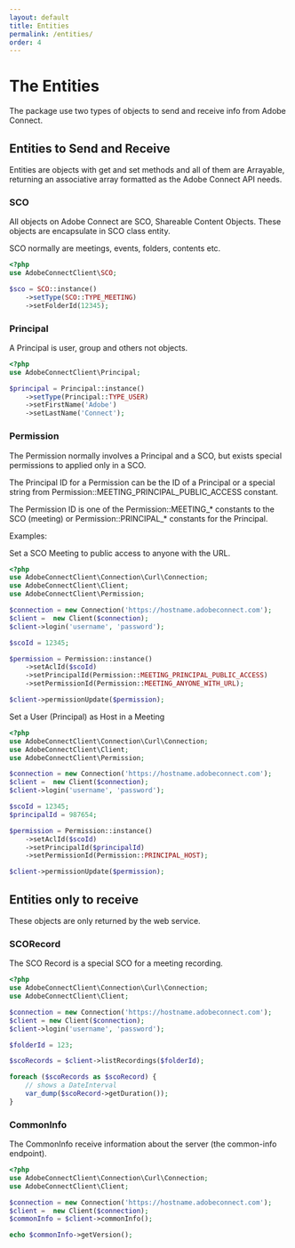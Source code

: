 ```yaml
---
layout: default
title: Entities
permalink: /entities/
order: 4
---
```


# The Entities

The package use two types of objects to send and receive info from Adobe Connect.

## Entities to Send and Receive

Entities are objects with get and set methods and all of them are Arrayable, returning an associative array formatted as the Adobe Connect API needs.

### SCO

All objects on Adobe Connect are SCO, Shareable Content Objects. These objects
are encapsulate in SCO class entity.

SCO normally are meetings, events, folders, contents etc.

```php
<?php
use AdobeConnectClient\SCO;

$sco = SCO::instance()
    ->setType(SCO::TYPE_MEETING)
    ->setFolderId(12345);
```

### Principal

A Principal is user, group and others not objects.

```php
<?php
use AdobeConnectClient\Principal;

$principal = Principal::instance()
    ->setType(Principal::TYPE_USER)
    ->setFirstName('Adobe')
    ->setLastName('Connect');
```

### Permission

The Permission normally involves a Principal and a SCO, but exists special permissions
to applied only in a SCO.

The Principal ID for a Permission can be the ID of a Principal or a special string from Permission::MEETING_PRINCIPAL_PUBLIC_ACCESS constant.

The Permission ID is one of the Permission::MEETING_* constants to the SCO (meeting) or Permission::PRINCIPAL_* constants for the Principal.

Examples:

Set a SCO Meeting to public access to anyone with the URL.

```php
<?php
use AdobeConnectClient\Connection\Curl\Connection;
use AdobeConnectClient\Client;
use AdobeConnectClient\Permission;

$connection = new Connection('https://hostname.adobeconnect.com');
$client =  new Client($connection);
$client->login('username', 'password');

$scoId = 12345;

$permission = Permission::instance()
    ->setAclId($scoId)
    ->setPrincipalId(Permission::MEETING_PRINCIPAL_PUBLIC_ACCESS)
    ->setPermissionId(Permission::MEETING_ANYONE_WITH_URL);

$client->permissionUpdate($permission);
```

Set a User (Principal) as Host in a Meeting

```php
<?php
use AdobeConnectClient\Connection\Curl\Connection;
use AdobeConnectClient\Client;
use AdobeConnectClient\Permission;

$connection = new Connection('https://hostname.adobeconnect.com');
$client =  new Client($connection);
$client->login('username', 'password');

$scoId = 12345;
$principalId = 987654;

$permission = Permission::instance()
    ->setAclId($scoId)
    ->setPrincipalId($principalId)
    ->setPermissionId(Permission::PRINCIPAL_HOST);

$client->permissionUpdate($permission);
```

## Entities only to receive

These objects are only returned by the web service.

### SCORecord

The SCO Record is a special SCO for a meeting recording.

```php
<?php
use AdobeConnectClient\Connection\Curl\Connection;
use AdobeConnectClient\Client;

$connection = new Connection('https://hostname.adobeconnect.com');
$client = new Client($connection);
$client->login('username', 'password');

$folderId = 123;

$scoRecords = $client->listRecordings($folderId);

foreach ($scoRecords as $scoRecord) {
    // shows a DateInterval
    var_dump($scoRecord->getDuration());
}
```

### CommonInfo

The CommonInfo receive information about the server (the common-info endpoint).

```php
<?php
use AdobeConnectClient\Connection\Curl\Connection;
use AdobeConnectClient\Client;

$connection = new Connection('https://hostname.adobeconnect.com');
$client =  new Client($connection);
$commonInfo = $client->commonInfo();

echo $commonInfo->getVersion();
```
